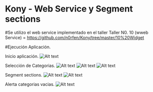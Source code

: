 # Kony - Web Service y Segment sections

#Se utilizo el web service implementado en el taller 
Taller N0. 10 (wweb Service) = https://github.com/n0rfen/Kony/tree/master/10%20Widget

#Ejecución Aplicación.

Inicio aplicación.
![Alt text](https://lh3.googleusercontent.com/-7gnkaIHYdIs/VsvKdQeq8GI/AAAAAAAAD6A/gpJDiMso3hQ/s497-Ic42/Captura%252520de%252520pantalla%2525202016-02-22%252520a%252520las%2525209.54.59%252520p.m..png "7")

Selección de Categorias.
![Alt text](https://lh3.googleusercontent.com/-x5RguKlVEjg/VsvKykBXzjI/AAAAAAAAD58/GIGiq5bMIcA/s501-Ic42/Captura%252520de%252520pantalla%2525202016-02-22%252520a%252520las%25252011.01.41%252520a.m..png "8")
![Alt text](https://lh3.googleusercontent.com/-_jeyaDuiTEY/VsvKff596rI/AAAAAAAAD6A/oB7SiWH8QdU/s495-Ic42/Captura%252520de%252520pantalla%2525202016-02-22%252520a%252520las%2525209.55.11%252520p.m..png "9")
![Alt text](https://lh3.googleusercontent.com/--cI6qJcsQhI/VsvKfQYKvPI/AAAAAAAAD6A/pPRIOS8AesU/s500-Ic42/Captura%252520de%252520pantalla%2525202016-02-22%252520a%252520las%2525209.55.20%252520p.m..png "10")

Segment sections.
![Alt text](https://lh3.googleusercontent.com/-he0uSiSq5LA/VsvKfWwXa3I/AAAAAAAAD6A/9ukXniYQzdI/s504-Ic42/Captura%252520de%252520pantalla%2525202016-02-22%252520a%252520las%2525209.55.29%252520p.m..png "11")
![Alt text](https://lh3.googleusercontent.com/-ZUG0UkqQK6w/VsvKdcLPBDI/AAAAAAAAD6A/SaoeFlCeFb8/s498-Ic42/Captura%252520de%252520pantalla%2525202016-02-22%252520a%252520las%2525209.55.39%252520p.m..png "12")

Alerta categorias vacias.
![Alt text](https://lh3.googleusercontent.com/-T2XHyBm3Mig/VsvMFj-8kpI/AAAAAAAAD6M/eCdzfeA__TQ/s501-Ic42/Captura%252520de%252520pantalla%2525202016-02-22%252520a%252520las%25252010.03.18%252520p.m..png "13")
